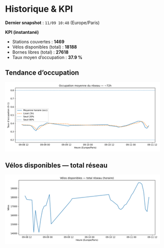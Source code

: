 # Historique & KPI

**Dernier snapshot** : `11/09 10:48` (Europe/Paris)

**KPI (instantané)**

- Stations couvertes : **1469**
- Vélos disponibles (total) : **18188**
- Bornes libres (total) : **27618**
- Taux moyen d’occupation : **37.9 %**

## Tendance d’occupation

![Mean occupancy](assets/figs/occupancy_last72h.png)

## Vélos disponibles — total réseau

![Bikes total](assets/figs/bikes_total_last72h.png)
